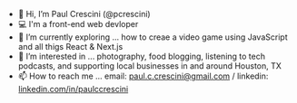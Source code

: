 - 👋  Hi, I’m Paul Crescini (@pcrescini) 
- 💻  I'm a front-end web devloper
- 🔎  I’m currently exploring ... how to creae a video game using JavaScript and all thigs React & Next.js
- 👀  I’m interested in ... photography, food blogging, listening to tech podcasts, and supporting local businesses in and around Houston, TX
- 📫  How to reach me ... email: [paul.c.crescini@gmail.com](mailto:paul.c.crescini@gmail.com) / linkedin: [linkedin.com/in/paulccrescini](https://www.linkedin.com/in/paulccrescini/)
